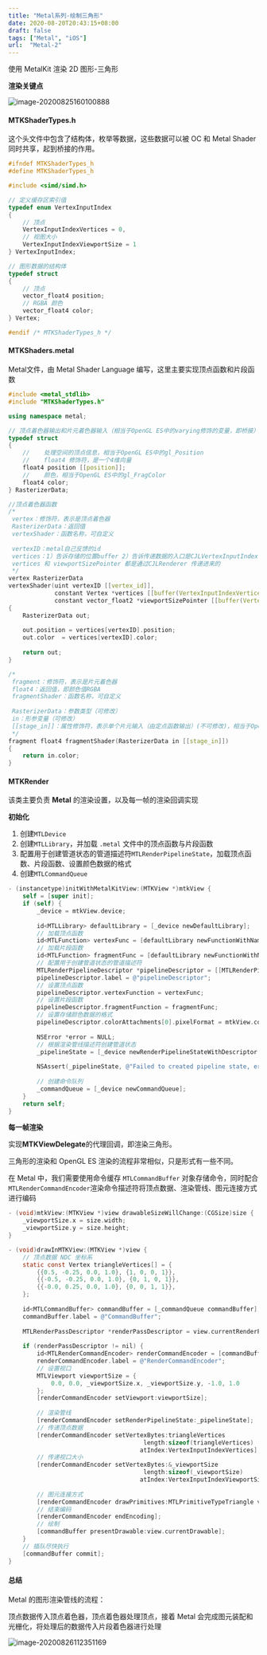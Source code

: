 ```yaml
---
title: "Metal系列-绘制三角形"
date: 2020-08-20T20:43:15+08:00
draft: false
tags: ["Metal", "iOS"]
url:  "Metal-2"
---
```


使用 MetalKit 渲染 2D 图形-三角形

**渲染关键点**

![image-20200825160100888](https://w-md.imzsy.design/image-20200825160100888.png)

#### MTKShaderTypes.h

这个头文件中包含了结构体，枚举等数据，这些数据可以被 OC 和 Metal Shader 同时共享，起到桥接的作用。

```objective-c
#ifndef MTKShaderTypes_h
#define MTKShaderTypes_h

#include <simd/simd.h>

// 定义缓存区索引值
typedef enum VertexInputIndex
{
    // 顶点
    VertexInputIndexVertices = 0,
    // 视图大小
  	VertexInputIndexViewportSize = 1
} VertexInputIndex;

// 图形数据的结构体
typedef struct
{
  	// 顶点
    vector_float4 position;
    // RGBA 颜色
  	vector_float4 color;
} Vertex;

#endif /* MTKShaderTypes_h */
```

#### MTKShaders.metal

Metal文件，由 Metal Shader Language 编写，这里主要实现顶点函数和片段函数

```c++
#include <metal_stdlib>
#include "MTKShaderTypes.h"

using namespace metal;

// 顶点着色器输出和片元着色器输入（相当于OpenGL ES中的varying修饰的变量，即桥接）
typedef struct
{
  	//    处理空间的顶点信息，相当于OpenGL ES中的gl_Position
  	//    float4 修饰符，是一个4维向量
    float4 position [[position]];
    //    颜色，相当于OpenGL ES中的gl_FragColor
    float4 color;
} RasterizerData;

//顶点着色器函数
/*
 vertex：修饰符，表示是顶点着色器
 RasterizerData：返回值
 vertexShader：函数名称，可自定义
 
 vertexID：metal自己反馈的id
 vertices：1）告诉存储的位置buffer 2）告诉传递数据的入口是CJLVertexInputIndexVertices
 vertices 和 viewportSizePointer 都是通过CJLRenderer 传递进来的
 */
vertex RasterizerData
vertexShader(uint vertexID [[vertex_id]],
             constant Vertex *vertices [[buffer(VertexInputIndexVertices)]],
             constant vector_float2 *viewportSizePointer [[buffer(VertexInputIndexViewportSize)]])
{
    RasterizerData out;
    
    out.position = vertices[vertexID].position;
    out.color  = vertices[vertexID].color;
    
    return out;
}

/*
 fragment：修饰符，表示是片元着色器
 float4：返回值，即颜色值RGBA
 fragmentShader：函数名称，可自定义
 
 RasterizerData：参数类型（可修改）
 in：形参变量（可修改）
 [[stage_in]]：属性修饰符，表示单个片元输入（由定点函数输出）(不可修改)，相当于OpenGL ES中的varying
 */
fragment float4 fragmentShader(RasterizerData in [[stage_in]])
{
    return in.color;
}
```

#### MTKRender

该类主要负责 **Metal** 的渲染设置，以及每一帧的渲染回调实现

**初始化**

1. 创建`MTLDevice`
2. 创建`MTLLibrary`，并加载 `.metal` 文件中的顶点函数与片段函数
3. 配置用于创建管道状态的管道描述符`MTLRenderPipelineState`，加载顶点函数、片段函数、设置颜色数据的格式
4. 创建`MTLCommandQueue`

```objective-c
- (instancetype)initWithMetalKitView:(MTKView *)mtkView {
    self = [super init];
    if (self) {
        _device = mtkView.device;
        
        id<MTLLibrary> defaultLibrary = [_device newDefaultLibrary];
        // 加载顶点函数
        id<MTLFunction> vertexFunc = [defaultLibrary newFunctionWithName:@"vertexShader"];
        // 加载片段函数
        id<MTLFunction> fragmentFunc = [defaultLibrary newFunctionWithName:@"fragmentShader"];
        // 配置用于创建管道状态的管道描述符
        MTLRenderPipelineDescriptor *pipelineDescriptor = [[MTLRenderPipelineDescriptor alloc] init];
        pipelineDescriptor.label = @"pipelineDescriptor";
        // 设置顶点函数
        pipelineDescriptor.vertexFunction = vertexFunc;
        // 设置片段函数
        pipelineDescriptor.fragmentFunction = fragmentFunc;
        // 设置存储颜色数据的格式
        pipelineDescriptor.colorAttachments[0].pixelFormat = mtkView.colorPixelFormat;
        
        NSError *error = NULL;
        // 根据渲染管线描述符创建管道状态
        _pipelineState = [_device newRenderPipelineStateWithDescriptor:pipelineDescriptor error:&error];
        
        NSAssert(_pipelineState, @"Failed to created pipeline state, error:%@", error);
        
        // 创建命令队列
        _commandQueue = [_device newCommandQueue];
    }
    return self;
}
```

**每一帧渲染**

实现**MTKViewDelegate**的代理回调，即渲染三角形。

三角形的渲染和 OpenGL ES 渲染的流程非常相似，只是形式有一些不同。

在 Metal 中，我们需要使用命令缓存 `MTLCommandBuffer` 对象存储命令，同时配合`MTLRenderCommandEncoder`渲染命令描述符将顶点数据、渲染管线、图元连接方式进行编码

```objective-c
- (void)mtkView:(MTKView *)view drawableSizeWillChange:(CGSize)size {
    _viewportSize.x = size.width;
    _viewportSize.y = size.height;
}

- (void)drawInMTKView:(MTKView *)view {
    // 顶点数据 NDC 坐标系
    static const Vertex triangleVertices[] = {
        {{0.5, -0.25, 0.0, 1.0}, {1, 0, 0, 1}},
        {{-0.5, -0.25, 0.0, 1.0}, {0, 1, 0, 1}},
        {{-0.0, 0.25, 0.0, 1.0}, {0, 0, 1, 1}},
    };
    
    id<MTLCommandBuffer> commandBuffer = [_commandQueue commandBuffer];
    commandBuffer.label = @"CommandBuffer";
    
    MTLRenderPassDescriptor *renderPassDescriptor = view.currentRenderPassDescriptor;
    
    if (renderPassDescriptor != nil) {
        id<MTLRenderCommandEncoder> renderCommandEncoder = [commandBuffer renderCommandEncoderWithDescriptor:renderPassDescriptor];
        renderCommandEncoder.label = @"RenderCommandEncoder";
        // 设置视口
        MTLViewport viewportSize = {
            0.0, 0.0, _viewportSize.x, _viewportSize.y, -1.0, 1.0
        };
        [renderCommandEncoder setViewport:viewportSize];
        
        // 渲染管线
        [renderCommandEncoder setRenderPipelineState:_pipelineState];
        // 传递顶点数据
        [renderCommandEncoder setVertexBytes:triangleVertices
                                      length:sizeof(triangleVertices)
                                     atIndex:VertexInputIndexVertices];
      	// 传递视口大小
        [renderCommandEncoder setVertexBytes:&_viewportSize
                                      length:sizeof(_viewportSize)
                                     atIndex:VertexInputIndexViewportSize];
        
        // 图元连接方式
        [renderCommandEncoder drawPrimitives:MTLPrimitiveTypeTriangle vertexStart:0 vertexCount:3];
        // 结束编码
        [renderCommandEncoder endEncoding];
        // 绘制
        [commandBuffer presentDrawable:view.currentDrawable];
    }
  	// 插队尽快执行
    [commandBuffer commit];
}
```

#### 总结

Metal 的图形渲染管线的流程：

顶点数据传入顶点着色器，顶点着色器处理顶点，接着 Metal 会完成图元装配和光栅化，将处理后的数据传入片段着色器进行处理

![image-20200826112351169](https://w-md.imzsy.design/image-20200826112351169.png)

